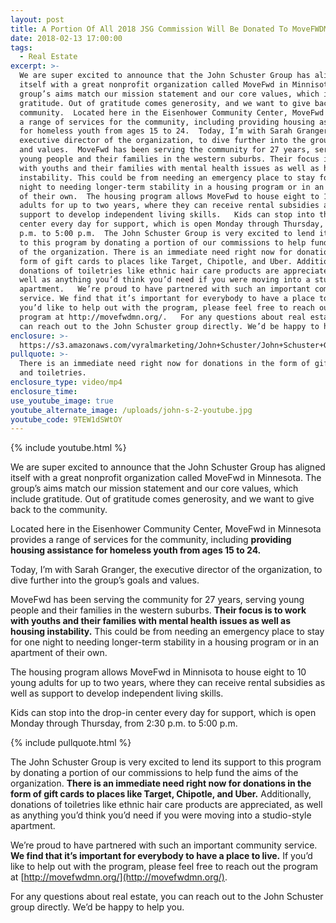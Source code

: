 ```yaml
---
layout: post
title: A Portion Of All 2018 JSG Commission Will Be Donated To MoveFWDMN
date: 2018-02-13 17:00:00
tags:
  - Real Estate
excerpt: >-
  We are super excited to announce that the John Schuster Group has aligned
  itself with a great nonprofit organization called MoveFwd in Minnisota. The
  group’s aims match our mission statement and our core values, which include
  gratitude. Out of gratitude comes generosity, and we want to give back to the
  community.  Located here in the Eisenhower Community Center, MoveFwd provides
  a range of services for the community, including providing housing assistance
  for homeless youth from ages 15 to 24.  Today, I’m with Sarah Granger, the
  executive director of the organization, to dive further into the group’s goals
  and values.  MoveFwd has been serving the community for 27 years, serving
  young people and their families in the western suburbs. Their focus is to work
  with youths and their families with mental health issues as well as housing
  instability. This could be from needing an emergency place to stay for one
  night to needing longer-term stability in a housing program or in an apartment
  of their own.  The housing program allows MoveFwd to house eight to 10 young
  adults for up to two years, where they can receive rental subsidies as well as
  support to develop independent living skills.   Kids can stop into the drop-in
  center every day for support, which is open Monday through Thursday, from 2:30
  p.m. to 5:00 p.m.  The John Schuster Group is very excited to lend its support
  to this program by donating a portion of our commissions to help fund the aims
  of the organization. There is an immediate need right now for donations in the
  form of gift cards to places like Target, Chipotle, and Uber. Additionally,
  donations of toiletries like ethnic hair care products are appreciated, as
  well as anything you’d think you’d need if you were moving into a studio-style
  apartment.   We’re proud to have partnered with such an important community
  service. We find that it’s important for everybody to have a place to live. If
  you’d like to help out with the program, please feel free to reach out the
  program at http://movefwdmn.org/.   For any questions about real estate, you
  can reach out to the John Schuster group directly. We’d be happy to help you.
enclosure: >-
  https://s3.amazonaws.com/vyralmarketing/John+Schuster/John+Schuster+Group-+Move+Forward.mp4
pullquote: >-
  There is an immediate need right now for donations in the form of gift cards
  and toiletries.
enclosure_type: video/mp4
enclosure_time:
use_youtube_image: true
youtube_alternate_image: /uploads/john-s-2-youtube.jpg
youtube_code: 9TEW1dSWtOY
---
```


{% include youtube.html %}

We are super excited to announce that the John Schuster Group has aligned itself with a great nonprofit organization called MoveFwd in Minnesota. The group’s aims match our mission statement and our core values, which include gratitude. Out of gratitude comes generosity, and we want to give back to the community.

Located here in the Eisenhower Community Center, MoveFwd in Minnesota provides a range of services for the community, including **providing housing assistance for homeless youth from ages 15 to 24.**

Today, I’m with Sarah Granger, the executive director of the organization, to dive further into the group’s goals and values.

MoveFwd has been serving the community for 27 years, serving young people and their families in the western suburbs. **Their focus is to work with youths and their families with mental health issues as well as housing instability.** This could be from needing an emergency place to stay for one night to needing longer-term stability in a housing program or in an apartment of their own.

The housing program allows MoveFwd in Minnisota to house eight to 10 young adults for up to two years, where they can receive rental subsidies as well as support to develop independent living skills.

Kids can stop into the drop-in center every day for support, which is open Monday through Thursday, from 2:30 p.m. to 5:00 p.m.&nbsp;

{% include pullquote.html %}

The John Schuster Group is very excited to lend its support to this program by donating a portion of our commissions to help fund the aims of the organization. **There is an immediate need right now for donations in the form of gift cards to places like Target, Chipotle, and Uber.** Additionally, donations of toiletries like ethnic hair care products are appreciated, as well as anything you’d think you’d need if you were moving into a studio-style apartment.

We’re proud to have partnered with such an important community service. **We find that it’s important for everybody to have a place to live.** If you’d like to help out with the program, please feel free to reach out the program at [http://movefwdmn.org/](http://movefwdmn.org/).

For any questions about real estate, you can reach out to the John Schuster group directly. We’d be happy to help you.